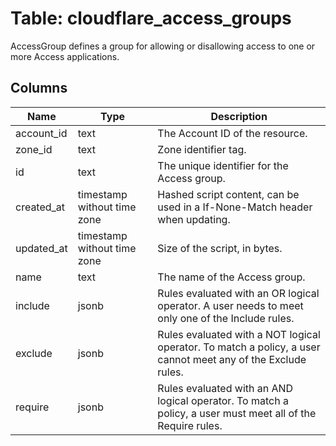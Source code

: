 
# Table: cloudflare_access_groups
AccessGroup defines a group for allowing or disallowing access to one or more Access applications.
## Columns
| Name        | Type           | Description  |
| ------------- | ------------- | -----  |
|account_id|text|The Account ID of the resource.|
|zone_id|text|Zone identifier tag.|
|id|text|The unique identifier for the Access group.|
|created_at|timestamp without time zone|Hashed script content, can be used in a If-None-Match header when updating.|
|updated_at|timestamp without time zone|Size of the script, in bytes.|
|name|text|The name of the Access group.|
|include|jsonb|Rules evaluated with an OR logical operator. A user needs to meet only one of the Include rules.|
|exclude|jsonb|Rules evaluated with a NOT logical operator. To match a policy, a user cannot meet any of the Exclude rules.|
|require|jsonb|Rules evaluated with an AND logical operator. To match a policy, a user must meet all of the Require rules.|
